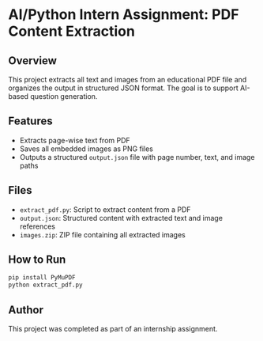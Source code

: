 
# AI/Python Intern Assignment: PDF Content Extraction

## Overview
This project extracts all text and images from an educational PDF file and organizes the output in structured JSON format. The goal is to support AI-based question generation.

## Features
- Extracts page-wise text from PDF
- Saves all embedded images as PNG files
- Outputs a structured `output.json` file with page number, text, and image paths

## Files
- `extract_pdf.py`: Script to extract content from a PDF
- `output.json`: Structured content with extracted text and image references
- `images.zip`: ZIP file containing all extracted images

## How to Run
```bash
pip install PyMuPDF
python extract_pdf.py
```

## Author
This project was completed as part of an internship assignment.
